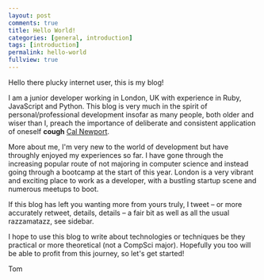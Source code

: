 ```yaml
---
layout: post
comments: true
title: Hello World!
categories: [general, introduction]
tags: [introduction]
permalink: hello-world
fullview: true
---
```


Hello there plucky internet user, this is my blog!

I am a junior developer working in London, UK with experience in Ruby, JavaScript and Python. This blog is very much in the spirit of personal/professional development insofar as many people, both older and wiser than I, preach the importance of deliberate and consistent application of oneself **cough** [Cal Newport](http://calnewport.com/books/so-good/).

More about me, I'm very new to the world of development but have throughly enjoyed my experiences so far. I have gone through the increasing popular route of not majoring in computer science and instead going through a bootcamp at the start of this year. London is a very vibrant and exciting place to work as a developer, with a bustling startup scene and numerous meetups to boot.

If this blog has left you wanting more from yours truly, I tweet – or more accurately retweet, details, details – a fair bit as well as all the usual razzamatazz, see sidebar.  

I hope to use this blog to write about technologies or techniques be they practical or more theoretical (not a CompSci major). Hopefully you too will be able to profit from this journey, so let's get started!

Tom